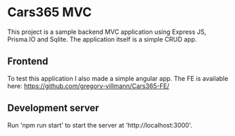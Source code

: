 # Cars365 MVC
This project is a sample backend MVC application using Express JS, Prisma.IO and Sqlite.
The application itself is a simple CRUD app.
## Frontend
To test this application I also made a simple angular app. The FE is available here: https://github.com/gregory-villmann/Cars365-FE/
## Development server
Run 'npm run start' to start the server at 'http://localhost:3000'.

